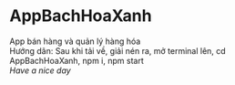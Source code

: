 # AppBachHoaXanh
App bán hàng và quản lý hàng hóa<br/>
Hướng dãn: Sau khi tải về, giải nén ra, mở terminal lên, cd AppBachHoaXanh, npm i, npm start<br/>
<i>Have a nice day</i>

